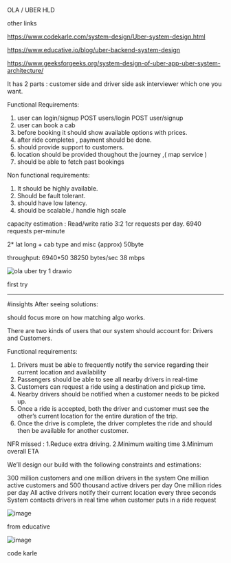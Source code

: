 OLA / UBER HLD

other links

https://www.codekarle.com/system-design/Uber-system-design.html

https://www.educative.io/blog/uber-backend-system-design

https://www.geeksforgeeks.org/system-design-of-uber-app-uber-system-architecture/

It has 2 parts : customer side and driver side 
ask interviewer which one you want.


Functional Requirements:
1. user can login/signup
   POST users/login
   POST user/signup
2. user can book a cab
3. before booking it should show available options with prices.
4. after ride completes , payment should be done.
5. should provide support to customers.
6. location should be provided thoughout the journey ,( map service )
7. should be able to fetch past bookings

Non functional requirements:
1. It should be highly available.
2. Should be fault tolerant.
3. should have low latency.
4. should be scalable./ handle high scale 

capacity estimation :
Read/write ratio 3:2 
1cr requests per day.
6940 requests per-minute

2* lat long + cab type and misc
{approx) 50byte

throughput: 6940*50
38250 bytes/sec
38 mbps

![ola uber try 1 drawio](https://user-images.githubusercontent.com/41165330/213901895-ba42fc0a-3ed2-48ed-84d6-387e1b5ebdbf.png)


first try 


------------------------------------------------------------------------------------------------------------------------------------  
#insights After seeing solutions:

should focus more on how matching algo works.

There are two kinds of users that our system should account for: Drivers and Customers.


Functional requirements:
1. Drivers must be able to frequently notify the service regarding their current location and availability
2. Passengers should be able to see all nearby drivers in real-time
3. Customers can request a ride using a destination and pickup time.
4. Nearby drivers should be notified when a customer needs to be picked up.
5. Once a ride is accepted, both the driver and customer must see the other’s current location for the entire duration of the trip.
6. Once the drive is complete, the driver completes the ride and should then be available for another customer.

NFR missed :
1.Reduce extra driving.
2.Minimum waiting time
3.Minimum overall ETA

We’ll design our build with the following constraints and estimations:

300 million customers and one million drivers in the system
One million active customers and 500 thousand active drivers per day
One million rides per day
All active drivers notify their current location every three seconds
System contacts drivers in real time when customer puts in a ride request

![image](https://user-images.githubusercontent.com/41165330/213904841-45bc666e-f84f-4c48-85f2-5a91acdf17a6.png)

from educative


![image](https://user-images.githubusercontent.com/41165330/213906049-451ed9cb-f31c-45df-a091-8e82a130eb81.png)

code karle
